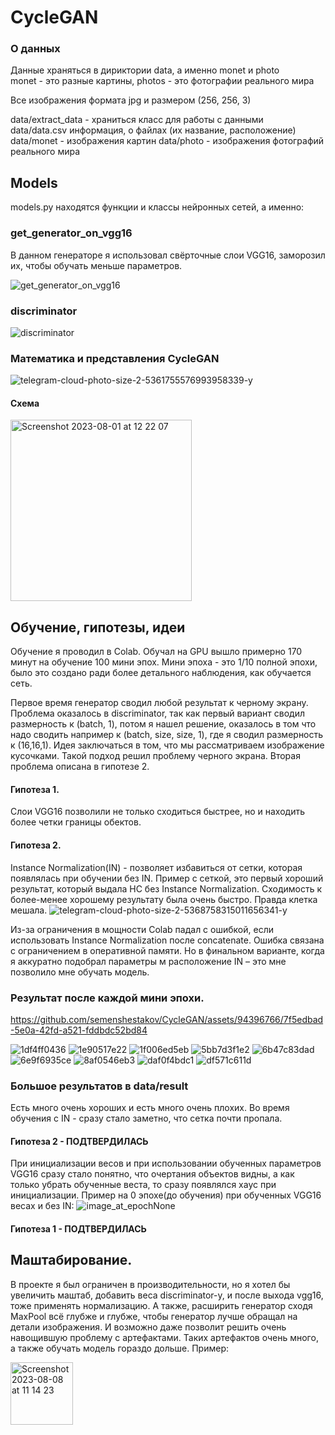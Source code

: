 # CycleGAN


### О данных
Данные храняться в дириктории data, а именно monet и photo \
monet - это разные картины, photos - это фотографии реального мира

Все изображения формата jpg и размером (256, 256, 3)

data/extract_data - храниться класс для работы с данными \
data/data.csv информация, о файлах (их название, расположение)
data/monet - изображения картин 
data/photo - изображения фотографий реального мира


## Models
models.py находятся функции и классы нейронных сетей, а именно:

### get_generator_on_vgg16
В данном генераторе я использовал свёрточные слои VGG16, заморозил их, чтобы обучать меньше параметров.

![get_generator_on_vgg16](https://github.com/semenshestakov/CycleGAN/assets/94396766/34a8d319-d40c-44aa-b82d-3ffa3138631c)

### discriminator
![discriminator](https://github.com/semenshestakov/CycleGAN/assets/94396766/6c4bfe6d-81eb-4ae9-ba99-5ba373b78c42)

### Математика и представления CycleGAN
![telegram-cloud-photo-size-2-5361755576993958339-y](https://github.com/semenshestakov/CycleGAN/assets/94396766/478f15cb-c709-489c-9926-bf16a4b2bda9)

#### Схема
<img width="290" alt="Screenshot 2023-08-01 at 12 22 07" src="https://github.com/semenshestakov/CycleGAN/assets/94396766/19ec1c7b-fab1-40dd-a055-524fa4add958">


## Обучение, гипотезы, идеи 
Обучение я проводил в Сolab. Обучал на GPU вышло примерно 170 минут на обучение 100 мини эпох.
Мини эпоха - это 1/10 полной эпохи, было это создано ради более детального наблюдения, как обучается сеть.

Первое время генератор сводил любой результат к черному экрану. Проблема оказалось в discriminator, так как первый вариант сводил размерность к (batch, 1), потом я нашел решение, оказалось в том что надо сводить например к (batch, size, size, 1), где я сводил размерность к (16,16,1). Идея заключаться в том, что мы рассматриваем изображение кусочками. Такой подход решил проблему черного экрана. Вторая проблема описана в гипотезе 2.

#### Гипотеза 1.
Слои VGG16 позволили не только сходиться быстрее, но и находить более четки границы обектов.


#### Гипотеза 2.
Instance Normalization(IN) - позволяет избавиться от сетки, которая появлялась при обучении без IN.
Пример с сеткой, это первый хороший результат, который выдала НС без Instance Normalization. Сходимость к более-менее хорошему результату была очень быстро. Правда клетка мешала. 
![telegram-cloud-photo-size-2-5368758315011656341-y](https://github.com/semenshestakov/CycleGAN/assets/94396766/a621a5a0-b033-41b0-a85a-83221198f629)

Из-за ограничения в мощности Colab падал с ошибкой, если использовать Instance Normalization после concatenate. Ошибка связана с ограничением в оперативной памяти. 
Но в финальном варианте, когда я аккуратно подобрал параметры м расположение IN – это мне позволило мне обучать модель.

### Результат после каждой мини эпохи.


https://github.com/semenshestakov/CycleGAN/assets/94396766/7f5edbad-5e0a-42fd-a521-fddbdc52bd84


![1df4ff0436](https://github.com/semenshestakov/CycleGAN/assets/94396766/3f858a18-6f45-4ec2-a25b-3fc70351a283)
![1e90517e22](https://github.com/semenshestakov/CycleGAN/assets/94396766/24c5e197-5797-4e55-808a-ac8b4135a1d8)
![1f006ed5eb](https://github.com/semenshestakov/CycleGAN/assets/94396766/5fa3120a-47cc-4855-9f3e-5db852a1970f)
![5bb7d3f1e2](https://github.com/semenshestakov/CycleGAN/assets/94396766/c71950a4-968e-4e7a-a537-67d019984a02)
![6b47c83dad](https://github.com/semenshestakov/CycleGAN/assets/94396766/00df1a0f-619d-40be-bd94-6a5df47149f8)
![6e9f6935ce](https://github.com/semenshestakov/CycleGAN/assets/94396766/9f73d859-810d-4d54-ac49-001d13fd1866)
![8af0546eb3](https://github.com/semenshestakov/CycleGAN/assets/94396766/ec5b8398-e7d0-4e8c-a1d5-7c0fc682af7c)
![daf0f4bdc1](https://github.com/semenshestakov/CycleGAN/assets/94396766/e579ac3a-5075-45bc-8080-11edbc87ba79)
![df571c611d](https://github.com/semenshestakov/CycleGAN/assets/94396766/c8530dc4-b167-4b90-94b3-8294082a14e8)


### Большое результатов в data/result

Есть много очень хороших и есть много очень плохих. Во время обучения с IN - сразу стало заметно, что сетка почти пропала.
#### Гипотеза 2 - ПОДТВЕРДИЛАСЬ

При инициализации весов и при использовании обученных параметров VGG16 сразу стало понятно, что очертания объектов видны, а как только убрать обученные веста, то сразу появлялся хаус при инициализации. Пример на 0 эпохе(до обучения) при обученных VGG16 весах и без IN:
![image_at_epochNone](https://github.com/semenshestakov/CycleGAN/assets/94396766/ba2a9df3-1db7-48cd-b1d0-abb84c87244c)
#### Гипотеза 1 - ПОДТВЕРДИЛАСЬ

## Маштабирование.
В проекте я был ограничен в производительности, но я хотел бы увеличить маштаб, добавить веса discriminator-у, и после выхода vgg16, тоже применять нормализацию. А также, расширить генератор сходя MaxPool всё глубже и глубже, чтобы генератор лучше обращал на детали изображения. И возможно даже позволит решить очень навощившую проблему с артефактами. Таких артефактов очень много, а также обучать модель гораздо дольше. Пример:

<img width="100" alt="Screenshot 2023-08-08 at 11 14 23" src="https://github.com/semenshestakov/CycleGAN/assets/94396766/efd022b8-041d-4612-a4cf-50427e6174aa">























































